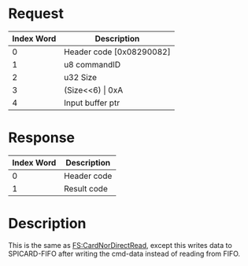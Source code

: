 # Request

| Index Word | Description                |
|------------|----------------------------|
| 0          | Header code \[0x08290082\] |
| 1          | u8 commandID               |
| 2          | u32 Size                   |
| 3          | (Size\<\<6) \| 0xA         |
| 4          | Input buffer ptr           |

# Response

| Index Word | Description |
|------------|-------------|
| 0          | Header code |
| 1          | Result code |

# Description

This is the same as
[FS:CardNorDirectRead](FS:CardNorDirectRead "wikilink"), except this
writes data to SPICARD-FIFO after writing the cmd-data instead of
reading from FIFO.